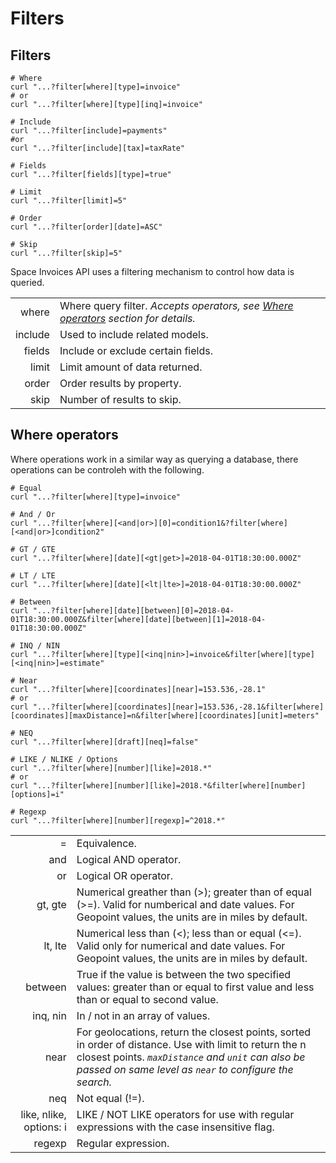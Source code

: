 # Filters

## Filters

```shell
# Where
curl "...?filter[where][type]=invoice"
# or
curl "...?filter[where][type][inq]=invoice"

# Include
curl "...?filter[include]=payments"
#or
curl "...?filter[include][tax]=taxRate"

# Fields
curl "...?filter[fields][type]=true"

# Limit
curl "...?filter[limit]=5"

# Order
curl "...?filter[order][date]=ASC"

# Skip
curl "...?filter[skip]=5"
```

Space Invoices API uses a filtering mechanism to control how data is queried.

|      |     |
| ---: | --- |
| where | Where query filter. _Accepts operators, see [Where operators](#where-operators) section for details._ |
| include | Used to include related models. |
| fields | Include or exclude certain fields. |
| limit | Limit amount of data returned. |
| order | Order results by property. |
| skip | Number of results to skip. |

## Where operators

Where operations work in a similar way as querying a database, there operations can be controleh with the following.

```shell
# Equal
curl "...?filter[where][type]=invoice"

# And / Or
curl "...?filter[where][<and|or>][0]=condition1&?filter[where][<and|or>]condition2"

# GT / GTE
curl "...?filter[where][date][<gt|get>]=2018-04-01T18:30:00.000Z"

# LT / LTE
curl "...?filter[where][date][<lt|lte>]=2018-04-01T18:30:00.000Z"

# Between
curl "...?filter[where][date][between][0]=2018-04-01T18:30:00.000Z&filter[where][date][between][1]=2018-04-01T18:30:00.000Z"

# INQ / NIN
curl "...?filter[where][type][<inq|nin>]=invoice&filter[where][type][<inq|nin>]=estimate"

# Near
curl "...?filter[where][coordinates][near]=153.536,-28.1"
# or
curl "...?filter[where][coordinates][near]=153.536,-28.1&filter[where][coordinates][maxDistance]=n&filter[where][coordinates][unit]=meters"

# NEQ
curl "...?filter[where][draft][neq]=false"

# LIKE / NLIKE / Options
curl "...?filter[where][number][like]=2018.*"
# or
curl "...?filter[where][number][like]=2018.*&filter[where][number][options]=i"

# Regexp
curl "...?filter[where][number][regexp]=^2018.*"
```

|      |     |
| ---: | --- |
| = | Equivalence. |
| and | Logical AND operator. |
| or | Logical OR operator. |
| gt, gte | Numerical greather than (>); greater than of equal (>=). Valid for numberical and date values. For Geopoint values, the units are in miles by default. |
| lt, lte | Numerical less than (<); less than or equal (<=). Valid only for numerical and date values. For Geopoint values, the units are in miles by default. |
| between | True if the value is between the two specified values: greater than or equal to first value and less than or equal to second value. |
| inq, nin | In / not in an array of values. |
| near | For geolocations, return the closest points, sorted in order of distance. Use with limit to return the n closest points. _`maxDistance` and `unit` can also be passed on same level as `near` to configure the search._ |
| neq | Not equal (!=). |
| like, nlike, options: i | LIKE / NOT LIKE operators for use with regular expressions with the case insensitive flag. |
| regexp | Regular expression. |
